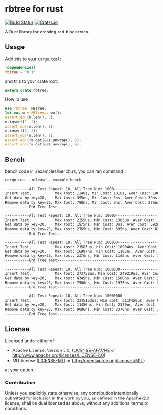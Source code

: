 rbtree for rust
=====================

[![Build Status](https://travis-ci.org/tickbh/rbtree-rs.svg?branch=master)](https://travis-ci.org/tickbh/rbtree-rs) [![Crates.io](https://img.shields.io/crates/v/rbtree.svg)](https://crates.io/crates/rbtree)

A Rust library for creating red-black trees. 

## Usage

Add this to your `Cargo.toml`:

```toml
[dependencies]
rbtree = "0.1"
```

and this to your crate root:

```rust
extern crate rbtree;
```

How to use
```rust
use rbtree::RBTree;
let mut m = RBTree::new();
assert_eq!(m.len(), 0);
m.insert(1, 2);
assert_eq!(m.len(), 1);
m.insert(2, 4);
assert_eq!(m.len(), 2);
assert_eq!(*m.get(&1).unwrap(), 2);
assert_eq!(*m.get(&2).unwrap(), 4);
```

## Bench
bench code in ./examples/bench.rs, you can run command
```txt
cargo run --release --example bench
```
```txt
-----------All Test Repeat: 10, All Tree Num: 1000-------------------
Insert Test,           Max Cost: 124us, Min Cost: 101us, Aver Cost: 106us
Get data by key=20,    Max Cost: 395ns, Min Cost: 0ns, Aver Cost: 39ns
Remove data by key=20, Max Cost: 790ns, Min Cost: 0ns, Aver Cost: 276ns
-----------End Tree Test----------------------------------------------

-----------All Test Repeat: 10, All Tree Num: 10000-------------------
Insert Test,           Max Cost: 2255us, Min Cost: 1383us, Aver Cost: 1590us
Get data by key=20,    Max Cost: 1975ns, Min Cost: 0ns, Aver Cost: 592ns
Remove data by key=20, Max Cost: 2765ns, Min Cost: 395ns, Aver Cost: 829ns
-----------End Tree Test----------------------------------------------

-----------All Test Repeat: 10, All Tree Num: 100000-------------------
Insert Test,           Max Cost: 21583us, Min Cost: 18904us, Aver Cost: 19859us
Get data by key=20,    Max Cost: 16987ns, Min Cost: 1185ns, Aver Cost: 2883ns
Remove data by key=20, Max Cost: 2370ns, Min Cost: 1185ns, Aver Cost: 1817ns
-----------End Tree Test----------------------------------------------

-----------All Test Repeat: 10, All Tree Num: 1000000-------------------
Insert Test,           Max Cost: 273758us, Min Cost: 249229us, Aver Cost: 257955us
Get data by key=20,    Max Cost: 4345ns, Min Cost: 1580ns, Aver Cost: 2409ns
Remove data by key=20, Max Cost: 7506ns, Min Cost: 1975ns, Aver Cost: 2923ns
-----------End Tree Test----------------------------------------------

-----------All Test Repeat: 10, All Tree Num: 10000000-------------------
Insert Test,           Max Cost: 3345163us, Min Cost: 3118450us, Aver Cost: 3221181us
Get data by key=20,    Max Cost: 11456ns, Min Cost: 2370ns, Aver Cost: 3831ns
Remove data by key=20, Max Cost: 9086ns, Min Cost: 2370ns, Aver Cost: 3594ns
-----------End Tree Test----------------------------------------------
```

## License

Licensed under either of

 * Apache License, Version 2.0, ([LICENSE-APACHE](LICENSE-APACHE) or http://www.apache.org/licenses/LICENSE-2.0)
 * MIT license ([LICENSE-MIT](LICENSE-MIT) or http://opensource.org/licenses/MIT)

at your option.

### Contribution

Unless you explicitly state otherwise, any contribution intentionally submitted
for inclusion in the work by you, as defined in the Apache-2.0 license, shall be dual licensed as above, without any
additional terms or conditions.
